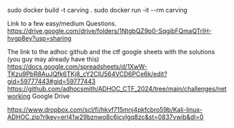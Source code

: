 sudo docker build -t carving .
sudo docker run -it --rm carving 

Link to a few easy/medium Questions. 
https://drive.google.com/drive/folders/1NtgbQZ9p0-SqgibFQmaQTrIH-hvgp8ey?usp=sharing 

The link to the adhoc github and the ctf google sheets with the solutions (you guy may already have this)
https://docs.google.com/spreadsheets/d/1XwW-TKzu9PbR8AuJQfk6TKj8_cY2ClU564VCD6PCe6k/edit?gid=59777443#gid=59777443
https://github.com/adhocsmith/ADHOC_CTF_2024/tree/main/challenges/networking 
Google Drive



https://www.dropbox.com/scl/fi/hkvf715mnj4pkfcbro59b/Kali-linux-ADHOC.zip?rlkey=erl41w29bznwo8c6jcvlgq8zc&st=0837vwib&dl=0
